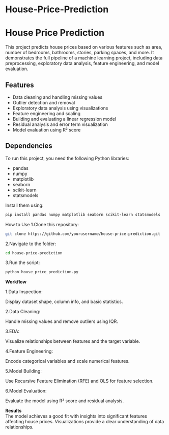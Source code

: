 ﻿# House-Price-Prediction
# House Price Prediction

This project predicts house prices based on various features such as area, number of bedrooms, bathrooms, stories, parking spaces, and more. It demonstrates the full pipeline of a machine learning project, including data preprocessing, exploratory data analysis, feature engineering, and model evaluation.

## Features
- Data cleaning and handling missing values
- Outlier detection and removal
- Exploratory data analysis using visualizations
- Feature engineering and scaling
- Building and evaluating a linear regression model
- Residual analysis and error term visualization
- Model evaluation using R² score

## Dependencies
To run this project, you need the following Python libraries:
- pandas
- numpy
- matplotlib
- seaborn
- scikit-learn
- statsmodels

Install them using:
```bash
pip install pandas numpy matplotlib seaborn scikit-learn statsmodels
```


How to Use
1.Clone this repository:
```bash
git clone https://github.com/yourusername/house-price-prediction.git
```
2.Navigate to the folder:
```bash
cd house-price-prediction
```
3.Run the script:
```bash
python house_price_prediction.py
```

**Workflow**

1.Data Inspection:

  Display dataset shape, column info, and basic statistics.
  
2.Data Cleaning:

  Handle missing values and remove outliers using IQR.  
  
3.EDA:

  Visualize relationships between features and the target variable.
  
4.Feature Engineering:

  Encode categorical variables and scale numerical features.
  
5.Model Building:

  Use Recursive Feature Elimination (RFE) and OLS for feature selection.
  
6.Model Evaluation:

  Evaluate the model using R² score and residual analysis.

  
**Results**  
  The model achieves a good fit with insights into significant features affecting house prices.
Visualizations provide a clear understanding of data relationships.
